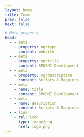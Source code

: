 ```yaml
---
layout: home
title: Team
prev: false
next: false

# Meta property
head:
  - - meta
    - property: og:type
      content: website
  - - meta
    - property: og:title
      content: SPOONI Development
  - - meta
    - property: og:description
      content: Scripts & Mappings
  - - meta
    - name: title
      content: SPOONI Development
  - - meta
    - name: description
      content: Scripts & Mappings
  - - link
    - rel: icon
      type: image/png
      href: logo.png
---
```


<script setup>
import {
  VPTeamPage,
  VPTeamPageTitle,
  VPTeamMembers,
  VPTeamPageSection
} from 'vitepress/theme'

const director = [
    {
        avatar: 'https://cdn.discordapp.com/avatars/271688304674471937/e29d97d1eb733dbbb3040671d09e8be1.webp?size=128',
        name: 'Elitefighter',
        title: 'Founder',
        links: [
            { icon: 'github', link: 'https://github.com/Masterspooni' },
            { icon: 'discord', link: 'https://discordapp.com/users/271688304674471937/' },
        ]
    },
]

const supervisor = [
    {
        avatar: 'https://cdn.discordapp.com/avatars/478599137563115520/49f8783229956455cc764198834e711d.webp?size=128',
        name: 'FINN',
        title: 'Lead Mapper',
        links: [
            { icon: 'discord', link: 'https://discordapp.com/users/478599137563115520/' },
        ]
    },
]

const artist = [
    {
        avatar: 'https://cdn.discordapp.com/avatars/540860975218163724/d6f5541116792884ee7a3aeee462e450.webp?size=128',
        name: 'Arthur Mottergan',
        title: 'Lead 3D Artist',
        links: [
            { icon: 'github', link: 'https://github.com/Simastrix' },
            { icon: 'discord', link: 'https://discordapp.com/users/540860975218163724/' },
        ]
    },
    
    {
        avatar: 'https://cdn.discordapp.com/avatars/1033065913219555358/70f51bdc031fc05a47f6bfb428af89e4.webp?size==128',
        name: 'Howard',
        title: '3D Artist',
        links: [
            { icon: 'discord', link: 'https://discordapp.com/users/1033065913219555358/' },
        ]
    },
    {
        avatar: 'https://cdn.discordapp.com/avatars/335141940561575936/9f67e8070eabc252309b4a51b52f4784.webp?size=128',
        name: 'CoralStar',
        title: 'Junior 3D Artist',
        links: [
            { icon: 'discord', link: 'https://discordapp.com/users/335141940561575936/' },
        ]
    },
]

const developer = [
    {
        avatar: 'https://cdn.discordapp.com/avatars/549911000976195590/94bdab75a18e8191e71478bcc86e414d.webp?size=128',
        name: 'Emotion',
        title: 'Developer',
        links: [
            { icon: 'github', link: 'https://github.com/Emotion06' },
            { icon: 'discord', link: 'https://discordapp.com/users/549911000976195590/' },
        ]
    },
    {
        avatar: 'https://cdn.discordapp.com/avatars/352854698660724738/97f4a19413d024afb72a37aedf1c190d.webp?size=128',
        name: 'DrShwaggins',
        title: 'Developer',
        links: [
            { icon: 'discord', link: 'https://discordapp.com/users/352854698660724738/' },
        ]
    },
    {
        avatar: 'user.png',
        name: 'LeFruJohn',
        title: 'Developer',
        links: [
            { icon: 'discord', link: 'https://discordapp.com/users/893217081900802101/' },
        ]
    },
]

const mapper = [
    {
        avatar: 'https://cdn.discordapp.com/avatars/331861578842636301/d6afea1b6c57dfbf6f4dbbea1d4315b0.webp?size=128',
        name: 'Alina',
        title: 'Mapper',
        links: [
            { icon: 'discord', link: 'https://discordapp.com/users/331861578842636301/' },
        ]
    },
    {
        avatar: 'https://cdn.discordapp.com/avatars/590183982885502998/3b1dd4aa81a2767e98c1f025253225c0.webp?size=128',
        name: 'Crossvok',
        title: 'Mapper',
        links: [
            { icon: 'discord', link: 'https://discordapp.com/users/590183982885502998/' },
        ]
    },
    {
        avatar: 'https://cdn.discordapp.com/avatars/355024108301582349/20065ddc60918ce09dde24fcbd78f514.webp?size=128',
        name: 'Leesh',
        title: 'Mapper',
        links: [
            { icon: 'discord', link: 'https://discordapp.com/users/355024108301582349/' },
        ]
    },
    {
        avatar: 'https://cdn.discordapp.com/avatars/236592676449943552/6c3a2366671a7e297fb786363984f048.webp?size=128',
        name: 'SkouJ',
        title: 'Mapper',
        links: [
            { icon: 'discord', link: 'https://discordapp.com/users/236592676449943552/' },
        ]
    },
    {
        avatar: 'https://cdn.discordapp.com/avatars/404260740275503105/fa698d2e1131311ff6f8b28f99fcef80.webp?size=128',
        name: 'Sprudeli',
        title: 'Mapper',
        links: [
            { icon: 'discord', link: 'https://discordapp.com/users/404260740275503105/' },
        ]
    },
    {
        avatar: 'https://cdn.discordapp.com/avatars/459014447881781248/a088de6c33db12dc5342258fc4e525c2.webp?size=128',
        name: 'Yeehaw Ren',
        title: 'Mapper',
        links: [
            { icon: 'discord', link: 'https://discordapp.com/users/459014447881781248/' },
        ]
    },
]

</script>

<VPTeamPage>
  <VPTeamPageTitle>
    <template #title>Our Team</template>
    <template #lead></template>
  </VPTeamPageTitle>

<VPTeamPageSection>
    <template #title>Director</template>
    <template #lead></template>
    <template #members>
     <VPTeamMembers size="medium" :members="director" />
    </template>
</VPTeamPageSection>

<VPTeamPageSection>
    <template #title>Supervisor</template>
    <template #lead></template>
    <template #members>
     <VPTeamMembers size="medium" :members="supervisor" />
    </template>
</VPTeamPageSection>

  <VPTeamPageSection>
    <template #title>3D Artists</template>
    <template #lead></template>
    <template #members>
     <VPTeamMembers size="medium" :members="artist" />
    </template>
  </VPTeamPageSection>

<VPTeamPageSection>
    <template #title>Developers</template>
    <template #lead></template>
    <template #members>
     <VPTeamMembers size="medium" :members="developer" />
    </template>
</VPTeamPageSection>

  <VPTeamPageSection>
    <template #title>Mappers</template>
    <template #lead></template>
    <template #members>
     <VPTeamMembers size="medium" :members="mapper" />
    </template>
  </VPTeamPageSection>
</VPTeamPage>